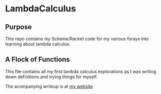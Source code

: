 # LambdaCalculus

## Purpose
This repo contains my Scheme/Racket code for my various forays into learning about lambda calculus.

## A Flock of Functions
This file contains all my first lambda calculus explorations as I was writing down definitions and trying things for myself.

The acompanying writeup is at [my website](https://ericbreyer.com/assets/An_Introduction_to_the_Lambda_Calculus__Church_Encodings__and_the_Y_Combinator%20(1).pdf)
